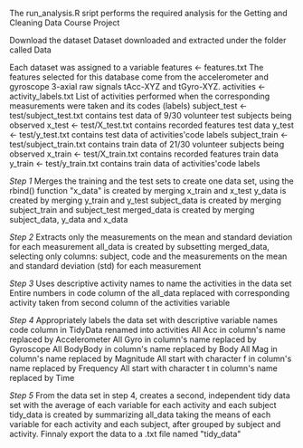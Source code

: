 The run_analysis.R sript performs the required analysis for the Getting and Cleaning Data Course Project

Download the dataset
Dataset downloaded and extracted under the folder called Data

Each dataset was assigned to a variable
features <- features.txt
The features selected for this database come from the accelerometer and gyroscope 3-axial raw signals tAcc-XYZ and tGyro-XYZ.
activities <- activity_labels.txt List of activities performed when the corresponding measurements were taken and its codes (labels)
subject_test <- test/subject_test.txt contains test data of 9/30 volunteer test subjects being observed
x_test <- test/X_test.txt contains recorded features test data
y_test <- test/y_test.txt contains test data of activities'code labels
subject_train <- test/subject_train.txt contains train data of 21/30 volunteer subjects being observed
x_train <- test/X_train.txt contains recorded features train data
y_train <- test/y_train.txt contains train data of activities'code labels

*Step 1*
Merges the training and the test sets to create one data set, using the rbind() function
"x_data" is created by merging x_train and x_test
y_data is created by merging y_train and y_test
subject_data is created by merging subject_train and subject_test
merged_data is created by merging subject_data, y_data and x_data

*Step 2*
Extracts only the measurements on the mean and standard deviation for each measurement
all_data is created by subsetting merged_data, selecting only columns: subject, code and the measurements on the mean and standard deviation (std) for each measurement

*Step 3*
Uses descriptive activity names to name the activities in the data set
Entire numbers in code column of the all_data replaced with corresponding activity taken from second column of the activities variable

*Step 4*
Appropriately labels the data set with descriptive variable names
code column in TidyData renamed into activities
All Acc in column's name replaced by Accelerometer
All Gyro in column's name replaced by Gyroscope
All BodyBody in column's name replaced by Body
All Mag in column's name replaced by Magnitude
All start with character f in column's name replaced by Frequency
All start with character t in column's name replaced by Time

*Step 5*
From the data set in step 4, creates a second, independent tidy data set with the average of each variable for each activity and each subject
tidy_data is created by summarizing all_data taking the means of each variable for each activity and each subject, after grouped by subject and activity.
Finnaly export the data to a .txt file named "tidy_data"